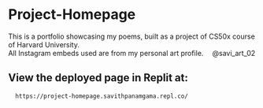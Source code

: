 # Project-Homepage

This is a portfolio showcasing my poems, built as a project of CS50x course of Harvard University.\
All Instagram embeds used are from my personal art profile.
&ensp;&ensp;@savi_art_02

## View the deployed page in Replit at:
      https://project-homepage.savithpanamgama.repl.co/
